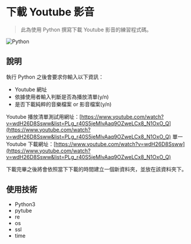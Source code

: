 # 下載 Youtube 影音

> 此為使用 Python 撰寫下載 Youtube 影音的練習程式碼。

![Python](https://user-images.githubusercontent.com/19990752/115986204-acc8d680-a5e1-11eb-9d62-8f6bc256b712.png)

## 說明

執行 Python 之後會要求你輸入以下資訊：

- Youtube 網址
- 依據使用者輸入判斷是否為播放清單(y/n)
- 是否下載純粹的音樂檔案 or 影音檔案(y/n)

Youtube 播放清單測試用網址：[https://www.youtube.com/watch?v=wdH26D8Ssww&list=PLg_r40S5jeMIvAaq9OZweLCx8_N1OxO_Q](https://www.youtube.com/watch?v=wdH26D8Ssww&list=PLg_r40S5jeMIvAaq9OZweLCx8_N1OxO_Q)
單一 Youtube 下載網址：[https://www.youtube.com/watch?v=wdH26D8Ssww](https://www.youtube.com/watch?v=wdH26D8Ssww&list=PLg_r40S5jeMIvAaq9OZweLCx8_N1OxO_Q)

下載完畢之後將會依照當下下載的時間建立一個新資料夾，並放在該資料夾下。

## 使用技術

- Python3
- pytube
- re
- os
- ssl
- time
